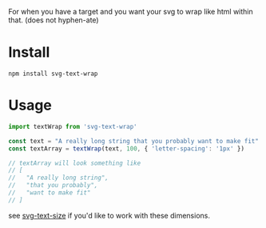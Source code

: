 For when you have a target and you want your svg to wrap like html within that. (does not hyphen-ate)

# Install

`npm install svg-text-wrap`

# Usage

```javascript
import textWrap from 'svg-text-wrap'

const text = "A really long string that you probably want to make fit"
const textArray = textWrap(text, 100, { 'letter-spacing': '1px' })

// textArray will look something like 
// [
//   "A really long string",
//   "that you probably",
//   "want to make fit"
// ]
```

see [svg-text-size](https://github.com/station-x/svg-text-size) if you'd like to work with these dimensions.

